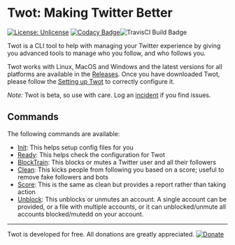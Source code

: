 # Twot: Making Twitter Better

[![License: Unlicense](https://img.shields.io/badge/license-Unlicense-blue.svg)](http://unlicense.org/) [![Codacy Badge](https://api.codacy.com/project/badge/Grade/adaa49683a7e49cd8c243e641e6f8a66)](https://www.codacy.com/manual/rmaclean/twot?utm_source=github.com&utm_medium=referral&utm_content=rmaclean/twot&utm_campaign=Badge_Grade)![TravisCI Build Badge](https://api.travis-ci.org/rmaclean/twot.svg?branch=master)

Twot is a CLI tool to help with managing your Twitter experience by giving you advanced tools to manage who you follow, and who follows you.

Twot works with Linux, MacOS and Windows and the latest versions for all platforms are available in the [Releases](https://github.com/rmaclean/twot/releases).
Once you have downloaded Twot, please follow the [Setting up Twot](https://github.com/rmaclean/twot/wiki/Setting-up-Twot) to correctly configure it.

_Note:_ Twot is beta, so use with care. Log an [incident](https://github.com/rmaclean/twot/issues) if you find issues.

## Commands

The following commands are available:
- [Init](https://github.com/rmaclean/twot/wiki/Command:-Init): This helps setup config files for you
- [Ready](https://github.com/rmaclean/twot/wiki/Command:-Ready): This helps check the configuration for Twot
- [BlockTrain](https://github.com/rmaclean/twot/wiki/Command:--BlockTrain): This blocks or mutes a Twitter user and all their followers
- [Clean](https://github.com/rmaclean/twot/wiki/Command:-Clean): This kicks people from following you based on a score; useful to remove fake followers and bots
- [Score](https://github.com/rmaclean/twot/wiki/Command:-Score): This is the same as clean but provides a report rather than taking action
- [Unblock](https://github.com/rmaclean/twot/wiki/Command:-Unblock): This unblocks or unmutes an account. A single account can be provided, or a file with multiple accounts, or it can unblocked/unmute all accounts blocked/mutedd on your account.

---

Twot is developed for free. All donations are greatly appreciated.
[![Donate](https://www.paypalobjects.com/en_US/i/btn/btn_donate_LG.gif)](https://www.paypal.com/cgi-bin/webscr?cmd=_donations&business=67ACBPYYG295C&currency_code=ZAR&source=url)
